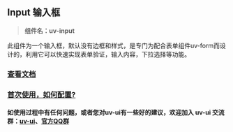 ## Input 输入框

> **组件名：uv-input**

此组件为一个输入框，默认没有边框和样式，是专门为配合表单组件uv-form而设计的，利用它可以快速实现表单验证，输入内容，下拉选择等功能。

### <a href="https://www.uvui.cn/components/input.html" target="_blank">查看文档</a>

### <a href="https://www.uvui.cn/components/quickstart.html" target="_blank">首次使用，如何配置?</a>

#### 如使用过程中有任何问题，或者您对uv-ui有一些好的建议，欢迎加入 uv-ui 交流群：<a href="https://ext.dcloud.net.cn/plugin?id=12287" target="_blank">uv-ui</a>、<a href="https://www.uvui.cn/components/addQQGroup.html" target="_blank">官方QQ群</a>

